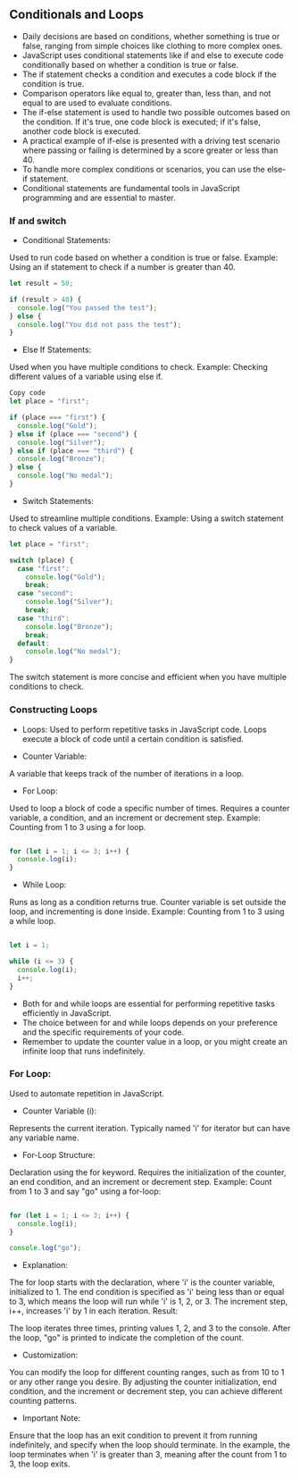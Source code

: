 ## Conditionals and Loops
- Daily decisions are based on conditions, whether something is true or false, ranging from simple choices like clothing to more complex ones.
- JavaScript uses conditional statements like if and else to execute code conditionally based on whether a condition is true or false.
- The if statement checks a condition and executes a code block if the condition is true.
- Comparison operators like equal to, greater than, less than, and not equal to are used to evaluate conditions.
- The if-else statement is used to handle two possible outcomes based on the condition. If it's true, one code block is executed; if it's false, another code block is executed.
- A practical example of if-else is presented with a driving test scenario where passing or failing is determined by a score greater or less than 40.
- To handle more complex conditions or scenarios, you can use the else-if statement.
- Conditional statements are fundamental tools in JavaScript programming and are essential to master.

### If and switch
- Conditional Statements:

Used to run code based on whether a condition is true or false.
Example: Using an if statement to check if a number is greater than 40.
```javascript
let result = 50;

if (result > 40) {
  console.log("You passed the test");
} else {
  console.log("You did not pass the test");
}
```
- Else If Statements:

Used when you have multiple conditions to check.
Example: Checking different values of a variable using else if.
```javascript
Copy code
let place = "first";

if (place === "first") {
  console.log("Gold");
} else if (place === "second") {
  console.log("Silver");
} else if (place === "third") {
  console.log("Bronze");
} else {
  console.log("No medal");
}
```
- Switch Statements:

Used to streamline multiple conditions.
Example: Using a switch statement to check values of a variable.
```javascript
let place = "first";

switch (place) {
  case "first":
    console.log("Gold");
    break;
  case "second":
    console.log("Silver");
    break;
  case "third":
    console.log("Bronze");
    break;
  default:
    console.log("No medal");
}
```
The switch statement is more concise and efficient when you have multiple conditions to check.

### Constructing Loops
- Loops:
Used to perform repetitive tasks in JavaScript code.
Loops execute a block of code until a certain condition is satisfied.

- Counter Variable:

A variable that keeps track of the number of iterations in a loop.
- For Loop:

Used to loop a block of code a specific number of times.
Requires a counter variable, a condition, and an increment or decrement step.
Example: Counting from 1 to 3 using a for loop.
```javascript

for (let i = 1; i <= 3; i++) {
  console.log(i);
}
```
- While Loop:

Runs as long as a condition returns true.
Counter variable is set outside the loop, and incrementing is done inside.
Example: Counting from 1 to 3 using a while loop.
```javascript

let i = 1;

while (i <= 3) {
  console.log(i);
  i++;
}
```
- Both for and while loops are essential for performing repetitive tasks efficiently in JavaScript.
- The choice between for and while loops depends on your preference and the specific requirements of your code.
- Remember to update the counter value in a loop, or you might create an infinite loop that runs indefinitely.

### For Loop:

Used to automate repetition in JavaScript.
- Counter Variable (i):

Represents the current iteration.
Typically named 'i' for iterator but can have any variable name.

- For-Loop Structure:

Declaration using the for keyword.
Requires the initialization of the counter, an end condition, and an increment or decrement step.
Example: Count from 1 to 3 and say "go" using a for-loop:

```javascript

for (let i = 1; i <= 3; i++) {
  console.log(i);
}

console.log("go");
```
- Explanation:

The for loop starts with the declaration, where 'i' is the counter variable, initialized to 1.
The end condition is specified as 'i' being less than or equal to 3, which means the loop will run while 'i' is 1, 2, or 3.
The increment step, i++, increases 'i' by 1 in each iteration.
Result:

The loop iterates three times, printing values 1, 2, and 3 to the console.
After the loop, "go" is printed to indicate the completion of the count.
- Customization:

You can modify the loop for different counting ranges, such as from 10 to 1 or any other range you desire.
By adjusting the counter initialization, end condition, and the increment or decrement step, you can achieve different counting patterns.
- Important Note:

Ensure that the loop has an exit condition to prevent it from running indefinitely, and specify when the loop should terminate. In the example, the loop terminates when 'i' is greater than 3, meaning after the count from 1 to 3, the loop exits.
